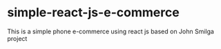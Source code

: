 # simple-react-js-e-commerce
This is a simple phone e-commerce using react js based on John Smilga project
